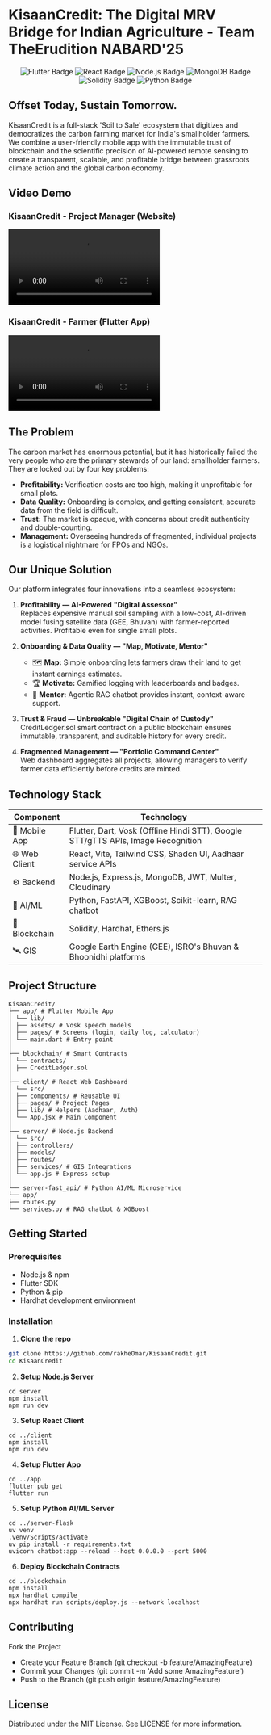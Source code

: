 # KisaanCredit: The Digital MRV Bridge for Indian Agriculture - Team TheErudition NABARD'25

<p align="center">
<img src="https://img.shields.io/badge/Flutter-02569B?style=for-the-badge&logo=flutter&logoColor=white" alt="Flutter Badge"/>
<img src="https://img.shields.io/badge/React-20232A?style=for-the-badge&logo=react&logoColor=61DAFB" alt="React Badge"/>
<img src="https://img.shields.io/badge/Node.js-339933?style=for-the-badge&logo=nodedotjs&logoColor=white" alt="Node.js Badge"/>
<img src="https://img.shields.io/badge/MongoDB-4EA94B?style=for-the-badge&logo=mongodb&logoColor=white" alt="MongoDB Badge"/>
<img src="https://img.shields.io/badge/Solidity-363636?style=for-the-badge&logo=solidity&logoColor=white" alt="Solidity Badge"/>
<img src="https://img.shields.io/badge/Python-3776AB?style=for-the-badge&logo=python&logoColor=white" alt="Python Badge"/>
</p>

## Offset Today, Sustain Tomorrow.

KisaanCredit is a full-stack 'Soil to Sale' ecosystem that digitizes and democratizes the carbon farming market for India's smallholder farmers. We combine a user-friendly mobile app with the immutable trust of blockchain and the scientific precision of AI-powered remote sensing to create a transparent, scalable, and profitable bridge between grassroots climate action and the global carbon economy.

## Video Demo
<div align="left">
    <h3>KisaanCredit - Project Manager (Website)</h3>
    <video src= "https://github.com/user-attachments/assets/d6baff25-575c-4eb1-bfae-992587ac75b9"/>
</div>
       
<div align="left">
    <h3>KisaanCredit - Farmer (Flutter App)</h3>
    <video src= "https://github.com/user-attachments/assets/1f8e7075-e69f-4028-b06a-d5175dd4d6d3"/>
</div>




## The Problem

The carbon market has enormous potential, but it has historically failed the very people who are the primary stewards of our land: smallholder farmers. They are locked out by four key problems:

- **Profitability:** Verification costs are too high, making it unprofitable for small plots.  
- **Data Quality:** Onboarding is complex, and getting consistent, accurate data from the field is difficult.  
- **Trust:** The market is opaque, with concerns about credit authenticity and double-counting.  
- **Management:** Overseeing hundreds of fragmented, individual projects is a logistical nightmare for FPOs and NGOs.  

## Our Unique Solution

Our platform integrates four innovations into a seamless ecosystem:

1. **Profitability — AI-Powered "Digital Assessor"**  
   Replaces expensive manual soil sampling with a low-cost, AI-driven model fusing satellite data (GEE, Bhuvan) with farmer-reported activities. Profitable even for single small plots.

2. **Onboarding & Data Quality — "Map, Motivate, Mentor"**  
   - 🗺️ **Map:** Simple onboarding lets farmers draw their land to get instant earnings estimates.  
   - 🏆 **Motivate:** Gamified logging with leaderboards and badges.  
   - 🤖 **Mentor:** Agentic RAG chatbot provides instant, context-aware support.  

3. **Trust & Fraud — Unbreakable "Digital Chain of Custody"**  
   CreditLedger.sol smart contract on a public blockchain ensures immutable, transparent, and auditable history for every credit.

4. **Fragmented Management — "Portfolio Command Center"**  
   Web dashboard aggregates all projects, allowing managers to verify farmer data efficiently before credits are minted.

## Technology Stack

| Component       | Technology |
|-----------------|------------|
| 📱 Mobile App   | Flutter, Dart, Vosk (Offline Hindi STT), Google STT/gTTS APIs, Image Recognition |
| 🌐 Web Client   | React, Vite, Tailwind CSS, Shadcn UI, Aadhaar service APIs |
| ⚙️ Backend      | Node.js, Express.js, MongoDB, JWT, Multer, Cloudinary |
| 🧠 AI/ML        | Python, FastAPI, XGBoost, Scikit-learn, RAG chatbot |
| 🔗 Blockchain   | Solidity, Hardhat, Ethers.js |
| 🛰️ GIS          | Google Earth Engine (GEE), ISRO's Bhuvan & Bhoonidhi platforms |


## Project Structure
```
KisaanCredit/
├── app/ # Flutter Mobile App
│ └── lib/
│ ├── assets/ # Vosk speech models
│ ├── pages/ # Screens (login, daily log, calculator)
│ └── main.dart # Entry point
│
├── blockchain/ # Smart Contracts
│ └── contracts/
│ ├── CreditLedger.sol
│
├── client/ # React Web Dashboard
│ └── src/
│ ├── components/ # Reusable UI
│ ├── pages/ # Project Pages
│ ├── lib/ # Helpers (Aadhaar, Auth)
│ └── App.jsx # Main Component
│
├── server/ # Node.js Backend
│ └── src/
│ ├── controllers/
│ ├── models/
│ ├── routes/
│ ├── services/ # GIS Integrations
│ └── app.js # Express setup
│
└── server-fast_api/ # Python AI/ML Microservice
└── app/
├── routes.py
└── services.py # RAG chatbot & XGBoost
```

## Getting Started

### Prerequisites

- Node.js & npm  
- Flutter SDK  
- Python & pip  
- Hardhat development environment  

### Installation

1. **Clone the repo**  
```bash
git clone https://github.com/rakheOmar/KisaanCredit.git
cd KisaanCredit
```

2. **Setup Node.js Server**
```
cd server
npm install
npm run dev
```

3. **Setup React Client**
```
cd ../client
npm install
npm run dev
```

4. **Setup Flutter App**
```
cd ../app
flutter pub get
flutter run
```

5. **Setup Python AI/ML Server**
```
cd ../server-flask
uv venv
.venv/Scripts/activate
uv pip install -r requirements.txt
uvicorn chatbot:app --reload --host 0.0.0.0 --port 5000
```


6. **Deploy Blockchain Contracts**
```
cd ../blockchain
npm install
npx hardhat compile
npx hardhat run scripts/deploy.js --network localhost
```

## Contributing

Fork the Project
- Create your Feature Branch (git checkout -b feature/AmazingFeature)
- Commit your Changes (git commit -m 'Add some AmazingFeature')
- Push to the Branch (git push origin feature/AmazingFeature)

## License
Distributed under the MIT License. See LICENSE for more information.





